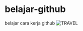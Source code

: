 # belajar-github
belajar cara kerja github
![TRAVEL](https://user-images.githubusercontent.com/119279680/204212181-1c4b8765-916b-444d-883d-a3063dfea1fa.jpg)
